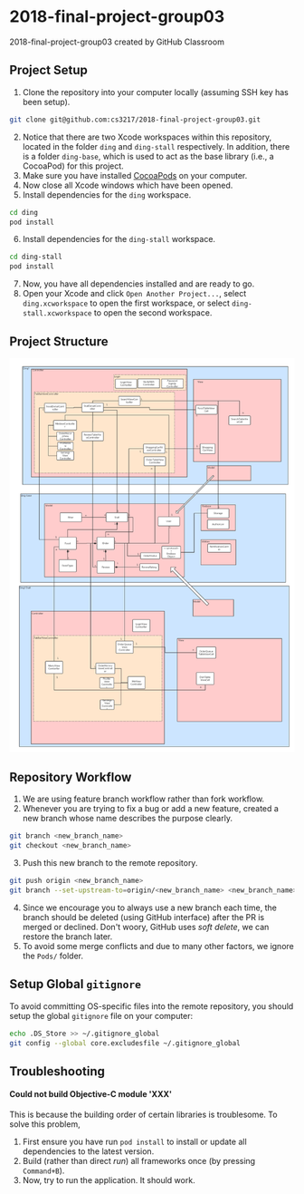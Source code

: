 # 2018-final-project-group03
2018-final-project-group03 created by GitHub Classroom

## Project Setup

1. Clone the repository into your computer locally (assuming SSH key has been setup).
```bash
git clone git@github.com:cs3217/2018-final-project-group03.git
```
2. Notice that there are two Xcode workspaces within this repository, located in the folder `ding` and `ding-stall` respectively. In addition, there is a folder `ding-base`, which is used to act as the base library (i.e., a CocoaPod) for this project.
3. Make sure you have installed [CocoaPods](https://cocoapods.org) on your computer.
4. Now close all Xcode windows which have been opened.
5. Install dependencies for the `ding` workspace.
```bash
cd ding
pod install
```
6. Install dependencies for the `ding-stall` workspace.
```bash
cd ding-stall
pod install
```
7. Now, you have all dependencies installed and are ready to go.
8. Open your Xcode and click `Open Another Project...`, select `ding.xcworkspace` to open the first workspace, or select `ding-stall.xcworkspace` to open the second workspace.

## Project Structure

![UML Class Diagram](class-diagram.png)

## Repository Workflow

1. We are using feature branch workflow rather than fork workflow.
2. Whenever you are trying to fix a bug or add a new feature, created a new branch whose name describes the purpose clearly.
```bash
git branch <new_branch_name>
git checkout <new_branch_name>
```
3. Push this new branch to the remote repository.
```bash
git push origin <new_branch_name>
git branch --set-upstream-to=origin/<new_branch_name> <new_branch_name>
```
4. Since we encourage you to always use a new branch each time, the branch should be deleted (using GitHub interface) after the PR is merged or declined. Don't woory, GitHub uses _soft delete_, we can restore the branch later.
5. To avoid some merge conflicts and due to many other factors, we ignore the `Pods/` folder.

## Setup Global `gitignore`

To avoid committing OS-specific files into the remote repository, you should setup the global `gitignore` file on your computer:
```bash
echo .DS_Store >> ~/.gitignore_global
git config --global core.excludesfile ~/.gitignore_global
```

## Troubleshooting

#### Could not build Objective-C module 'XXX'

This is because the building order of certain libraries is troublesome. To solve this problem,
1. First ensure you have run `pod install` to install or update all dependencies to the latest version.
2. Build (rather than direct _run_) all frameworks once (by pressing `Command+B`).
3. Now, try to run the application. It should work.
